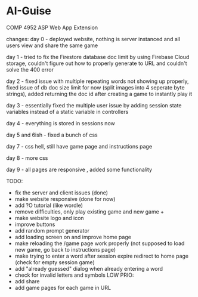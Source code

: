 # AI-Guise
 COMP 4952 ASP Web App Extension

changes: 
day 0 - deployed website, nothing is server instanced and all users view and share the same game

day 1 - tried to fix the Firestore database doc limit by using Firebase Cloud storage, couldn't figure out how to properly generate to URL 
and couldn't solve the 400 error

day 2 - fixed issue with multiple repeating words not showing up properly, fixed issue of db doc size limit for now (split images into 4 seperate byte strings),
 added returning the doc id after creating a game to instantly play it

day 3 - essentially fixed the multiple user issue by adding session state variables instead of a static variable in controllers

day 4 - everything is stored in sessions now

day 5 and 6ish - fixed a bunch of css

day 7 - css hell, still have game page and instructions page

day 8 - more css

day 9 - all pages are responsive , added some functionality


TODO:
- fix the server and client issues (done)
- make website responsive (done for now)
- add ?O tutorial (like wordle)
- remove difficulties, only play existing game and new game +
- make website logo and icon
- improve buttons
- add random prompt generator
- add loading screen on and improve home page
- make reloading the /game page work properly (not supposed to load new game, go back to instructions page)
- make trying to enter a word after session expire redirect to home page (check for empty session game)
- add "already guessed" dialog when already entering a word 
- check for invalid letters and symbols
LOW PRIO:
- add share 
- add game pages for each game in URL